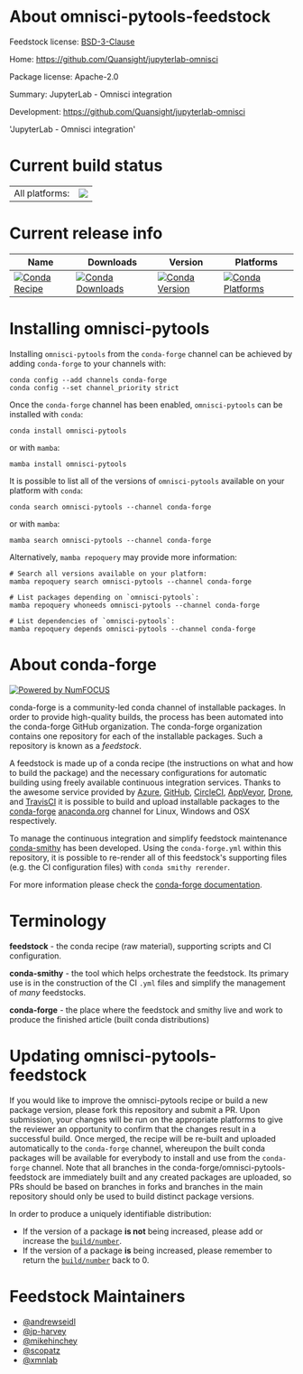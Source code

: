 About omnisci-pytools-feedstock
===============================

Feedstock license: [BSD-3-Clause](https://github.com/conda-forge/omnisci-pytools-feedstock/blob/main/LICENSE.txt)

Home: https://github.com/Quansight/jupyterlab-omnisci

Package license: Apache-2.0

Summary: JupyterLab - Omnisci integration

Development: https://github.com/Quansight/jupyterlab-omnisci

'JupyterLab - Omnisci integration'


Current build status
====================


<table><tr><td>All platforms:</td>
    <td>
      <a href="https://dev.azure.com/conda-forge/feedstock-builds/_build/latest?definitionId=7403&branchName=main">
        <img src="https://dev.azure.com/conda-forge/feedstock-builds/_apis/build/status/omnisci-pytools-feedstock?branchName=main">
      </a>
    </td>
  </tr>
</table>

Current release info
====================

| Name | Downloads | Version | Platforms |
| --- | --- | --- | --- |
| [![Conda Recipe](https://img.shields.io/badge/recipe-omnisci--pytools-green.svg)](https://anaconda.org/conda-forge/omnisci-pytools) | [![Conda Downloads](https://img.shields.io/conda/dn/conda-forge/omnisci-pytools.svg)](https://anaconda.org/conda-forge/omnisci-pytools) | [![Conda Version](https://img.shields.io/conda/vn/conda-forge/omnisci-pytools.svg)](https://anaconda.org/conda-forge/omnisci-pytools) | [![Conda Platforms](https://img.shields.io/conda/pn/conda-forge/omnisci-pytools.svg)](https://anaconda.org/conda-forge/omnisci-pytools) |

Installing omnisci-pytools
==========================

Installing `omnisci-pytools` from the `conda-forge` channel can be achieved by adding `conda-forge` to your channels with:

```
conda config --add channels conda-forge
conda config --set channel_priority strict
```

Once the `conda-forge` channel has been enabled, `omnisci-pytools` can be installed with `conda`:

```
conda install omnisci-pytools
```

or with `mamba`:

```
mamba install omnisci-pytools
```

It is possible to list all of the versions of `omnisci-pytools` available on your platform with `conda`:

```
conda search omnisci-pytools --channel conda-forge
```

or with `mamba`:

```
mamba search omnisci-pytools --channel conda-forge
```

Alternatively, `mamba repoquery` may provide more information:

```
# Search all versions available on your platform:
mamba repoquery search omnisci-pytools --channel conda-forge

# List packages depending on `omnisci-pytools`:
mamba repoquery whoneeds omnisci-pytools --channel conda-forge

# List dependencies of `omnisci-pytools`:
mamba repoquery depends omnisci-pytools --channel conda-forge
```


About conda-forge
=================

[![Powered by
NumFOCUS](https://img.shields.io/badge/powered%20by-NumFOCUS-orange.svg?style=flat&colorA=E1523D&colorB=007D8A)](https://numfocus.org)

conda-forge is a community-led conda channel of installable packages.
In order to provide high-quality builds, the process has been automated into the
conda-forge GitHub organization. The conda-forge organization contains one repository
for each of the installable packages. Such a repository is known as a *feedstock*.

A feedstock is made up of a conda recipe (the instructions on what and how to build
the package) and the necessary configurations for automatic building using freely
available continuous integration services. Thanks to the awesome service provided by
[Azure](https://azure.microsoft.com/en-us/services/devops/), [GitHub](https://github.com/),
[CircleCI](https://circleci.com/), [AppVeyor](https://www.appveyor.com/),
[Drone](https://cloud.drone.io/welcome), and [TravisCI](https://travis-ci.com/)
it is possible to build and upload installable packages to the
[conda-forge](https://anaconda.org/conda-forge) [anaconda.org](https://anaconda.org/)
channel for Linux, Windows and OSX respectively.

To manage the continuous integration and simplify feedstock maintenance
[conda-smithy](https://github.com/conda-forge/conda-smithy) has been developed.
Using the ``conda-forge.yml`` within this repository, it is possible to re-render all of
this feedstock's supporting files (e.g. the CI configuration files) with ``conda smithy rerender``.

For more information please check the [conda-forge documentation](https://conda-forge.org/docs/).

Terminology
===========

**feedstock** - the conda recipe (raw material), supporting scripts and CI configuration.

**conda-smithy** - the tool which helps orchestrate the feedstock.
                   Its primary use is in the construction of the CI ``.yml`` files
                   and simplify the management of *many* feedstocks.

**conda-forge** - the place where the feedstock and smithy live and work to
                  produce the finished article (built conda distributions)


Updating omnisci-pytools-feedstock
==================================

If you would like to improve the omnisci-pytools recipe or build a new
package version, please fork this repository and submit a PR. Upon submission,
your changes will be run on the appropriate platforms to give the reviewer an
opportunity to confirm that the changes result in a successful build. Once
merged, the recipe will be re-built and uploaded automatically to the
`conda-forge` channel, whereupon the built conda packages will be available for
everybody to install and use from the `conda-forge` channel.
Note that all branches in the conda-forge/omnisci-pytools-feedstock are
immediately built and any created packages are uploaded, so PRs should be based
on branches in forks and branches in the main repository should only be used to
build distinct package versions.

In order to produce a uniquely identifiable distribution:
 * If the version of a package **is not** being increased, please add or increase
   the [``build/number``](https://docs.conda.io/projects/conda-build/en/latest/resources/define-metadata.html#build-number-and-string).
 * If the version of a package **is** being increased, please remember to return
   the [``build/number``](https://docs.conda.io/projects/conda-build/en/latest/resources/define-metadata.html#build-number-and-string)
   back to 0.

Feedstock Maintainers
=====================

* [@andrewseidl](https://github.com/andrewseidl/)
* [@jp-harvey](https://github.com/jp-harvey/)
* [@mikehinchey](https://github.com/mikehinchey/)
* [@scopatz](https://github.com/scopatz/)
* [@xmnlab](https://github.com/xmnlab/)

